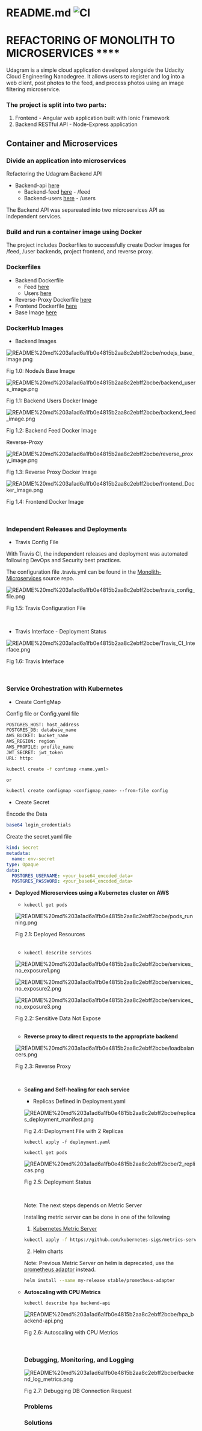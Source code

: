 # README.md ![CI](https://travis-ci.com/eedygreen/Monlith-Microservices.svg?branch=dev)

# REFACTORING OF MONOLITH TO MICROSERVICES  ****

Udagram is a simple cloud application developed alongside the Udacity Cloud Engineering Nanodegree. It allows users to register and log into a web client, post photos to the feed, and process photos using an image filtering microservice.

### The project is split into two parts:

1. Frontend - Angular web application built with Ionic Framework
2. Backend RESTful API - Node-Express application

## Container and Microservices

### Divide an application into microservices

Refactoring the Udagram Backend API

- Backend-api [here](https://github.com/eedygreen/Monlith-Microservices/tree/dev/udagram-api)
    - Backend-feed [here](https://github.com/eedygreen/Monlith-Microservices/tree/dev/udagram-api/backend_feed) - /feed
    - Backend-users [here](https://github.com/eedygreen/Monlith-Microservices/tree/dev/udagram-api/backend_users) - /users

The Backend API was separeated into two microservices API as independent services.

### Build and run a container image using Docker

The project includes Dockerfiles to successfully create Docker images for /feed, /user backends, project frontend, and reverse proxy.

### Dockerfiles

- Backend Dockerfile
    - Feed [here](https://github.com/eedygreen/Monlith-Microservices/blob/dev/udagram-api/backend_feed/Dockerfile)
    - Users [here](https://github.com/eedygreen/Monlith-Microservices/blob/dev/udagram-api/backend_users/Dockerfile)
- Reverse-Proxy Dockerfile [here](https://github.com/eedygreen/Monlith-Microservices/blob/dev/reverse_proxy/Dockerfile)
- Frontend Dockerfile [here](https://github.com/eedygreen/Monlith-Microservices/blob/dev/udagram-frontend/Dockerfile)
- Base Image [here](https://github.com/eedygreen/Monlith-Microservices/blob/dev/udagram-api/base_image/Dockerfile)

### DockerHub Images

- Backend Images

![README%20md%203a1ad6a1fb0e4815b2aa8c2ebff2bcbe/nodejs_base_image.png](README%20md%203a1ad6a1fb0e4815b2aa8c2ebff2bcbe/nodejs_base_image.png)

Fig 1.0: NodeJs Base Image

![README%20md%203a1ad6a1fb0e4815b2aa8c2ebff2bcbe/backend_users_image.png](README%20md%203a1ad6a1fb0e4815b2aa8c2ebff2bcbe/backend_users_image.png)

Fig 1.1: Backend Users Docker Image

![README%20md%203a1ad6a1fb0e4815b2aa8c2ebff2bcbe/backend_feed_image.png](README%20md%203a1ad6a1fb0e4815b2aa8c2ebff2bcbe/backend_feed_image.png)

Fig 1.2: Backend Feed Docker Image

Reverse-Proxy

![README%20md%203a1ad6a1fb0e4815b2aa8c2ebff2bcbe/reverse_proxy_image.png](README%20md%203a1ad6a1fb0e4815b2aa8c2ebff2bcbe/reverse_proxy_image.png)

Fig 1.3: Reverse Proxy Docker Image

![README%20md%203a1ad6a1fb0e4815b2aa8c2ebff2bcbe/frontend_Docker_image.png](README%20md%203a1ad6a1fb0e4815b2aa8c2ebff2bcbe/frontend_Docker_image.png)

Fig 1.4: Frontend Docker Image

<br>

### Independent Releases and Deployments

- Travis Config File

With Travis CI, the independent releases and deployment was automated following DevOps and Security best practices.

The configuration file .travis.yml can be found in the [Monolith-Microservices](https://github.com/eedygreen/Monlith-Microservices/blob/dev/.travis.yml) source repo.

![README%20md%203a1ad6a1fb0e4815b2aa8c2ebff2bcbe/travis_config_file.png](README%20md%203a1ad6a1fb0e4815b2aa8c2ebff2bcbe/travis_config_file.png)

Fig 1.5: Travis Configuration File

<br>

- Travis Interface - Deployment Status

![README%20md%203a1ad6a1fb0e4815b2aa8c2ebff2bcbe/Travis_CI_Interface.png](README%20md%203a1ad6a1fb0e4815b2aa8c2ebff2bcbe/Travis_CI_Interface.png)

Fig 1.6: Travis Interface

<br>

### Service Orchestration with Kubernetes

- Create ConfigMap

Config file or Config.yaml file

```bash
POSTGRES_HOST: host_address
POSTGRES_DB: database_name
AWS_BUCKET: bucket_name
AWS_REGION: region
AWS_PROFILE: profile_name
JWT_SECRET: jwt_token
URL: http:
```

```bash
kubectl create -f confimap <name.yaml>

or 

kubectl create configmap <configmap_name> --from-file config
```

- Create Secret

 Encode the Data

```bash
base64 login_credentials
```

Create the secret.yaml file

```yaml
kind: Secret
metadata:
  name: env-secret
type: Opaque
data:
  POSTGRES_USERNAME: <your_base64_encoded_data>
  POSTGRES_PASSWORD: <your_base64_encoded_data>
```

- **Deployed Microservices using a Kubernetes cluster on AWS**
    - `kubectl get pods`

    ![README%20md%203a1ad6a1fb0e4815b2aa8c2ebff2bcbe/pods_running.png](README%20md%203a1ad6a1fb0e4815b2aa8c2ebff2bcbe/pods_running.png)

    Fig 2.1: Deployed Resources

    <br>

    - `kubectl describe services`

    ![README%20md%203a1ad6a1fb0e4815b2aa8c2ebff2bcbe/services_no_exposure1.png](README%20md%203a1ad6a1fb0e4815b2aa8c2ebff2bcbe/services_no_exposure1.png)

    ![README%20md%203a1ad6a1fb0e4815b2aa8c2ebff2bcbe/services_no_exposure2.png](README%20md%203a1ad6a1fb0e4815b2aa8c2ebff2bcbe/services_no_exposure2.png)

    ![README%20md%203a1ad6a1fb0e4815b2aa8c2ebff2bcbe/services_no_exposure3.png](README%20md%203a1ad6a1fb0e4815b2aa8c2ebff2bcbe/services_no_exposure3.png)

    Fig 2.2: Sensitive Data Not Expose

    <br>

    - **Reverse proxy to direct requests to the appropriate backend**

    ![README%20md%203a1ad6a1fb0e4815b2aa8c2ebff2bcbe/loadbalancers.png](README%20md%203a1ad6a1fb0e4815b2aa8c2ebff2bcbe/loadbalancers.png)

    Fig 2.3: Reverse Proxy

    <br>

    - S**caling and Self-healing for each service**
        - Replicas Defined in Deployment.yaml

        ![README%20md%203a1ad6a1fb0e4815b2aa8c2ebff2bcbe/replicas_deployment_manifest.png](README%20md%203a1ad6a1fb0e4815b2aa8c2ebff2bcbe/replicas_deployment_manifest.png)

        Fig 2.4: Deployment File with 2 Replicas

        `kubectl apply -f deployment.yaml` 

        `kubectl get pods`

        ![README%20md%203a1ad6a1fb0e4815b2aa8c2ebff2bcbe/2_replicas.png](README%20md%203a1ad6a1fb0e4815b2aa8c2ebff2bcbe/2_replicas.png)

        Fig 2.5: Deployment Status

        <br>

        Note: The next steps depends on Metric Server

        Installing metric server can be done in one of the following

        1. [Kubernetes Metric Server](https://github.com/kubernetes-sigs/metrics-server#deployment) 

        ```bash
        kubectl apply -f https://github.com/kubernetes-sigs/metrics-server/releases/latest/download/components.yaml
        ```

        2. Helm charts

        Note: Previous Metric Server on helm is deprecated, use the [prometheus adaptor](https://github.com/helm/charts/tree/master/stable/prometheus-adapter) instead.

        ```bash
        helm install --name my-release stable/prometheus-adapter
        ```

    - **Autoscaling with CPU Metrics**

        `kubectl describe hpa backend-api`

        ![README%20md%203a1ad6a1fb0e4815b2aa8c2ebff2bcbe/hpa_backend-api.png](README%20md%203a1ad6a1fb0e4815b2aa8c2ebff2bcbe/hpa_backend-api.png)

        Fig 2.6: Autoscaling with CPU Metrics

        <br>

        ### Debugging, Monitoring, and Logging

        ![README%20md%203a1ad6a1fb0e4815b2aa8c2ebff2bcbe/backend_log_metrics.png](README%20md%203a1ad6a1fb0e4815b2aa8c2ebff2bcbe/backend_log_metrics.png)

        Fig 2.7: Debugging DB Connection Request

        ### Problems

        ### Solutions
